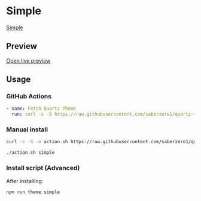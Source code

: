 # Simple

[Simple](https://diegoeis.com/)

## Preview

[Open live preview](https://quartz-themes.github.io/simple/)

## Usage

### GitHub Actions

```yaml
- name: Fetch Quartz Theme
  run: curl -s -S https://raw.githubusercontent.com/saberzero1/quartz-themes/master/action.sh | bash -s -- simple
```

### Manual install

```bash
curl -s -S -o action.sh https://raw.githubusercontent.com/saberzero1/quartz-themes/master/action.sh

./action.sh simple
```

### Install script (Advanced)

After installing:

```bash
npm run theme simple
```
